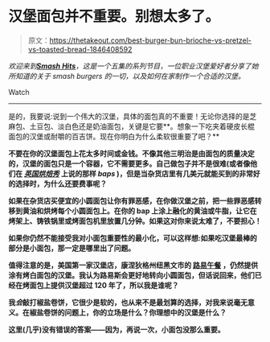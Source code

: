# 汉堡面包并不重要。别想太多了。

> 原文：<https://thetakeout.com/best-burger-bun-brioche-vs-pretzel-vs-toasted-bread-1846408592>

*欢迎来到*[***Smash Hits***](https://thetakeout.com/cooking-school/smash-hits)*，这是一个五集的系列节目，一位职业汉堡爱好者分享了她所知道的关于 smash burgers 的一切，以及如何在家制作一个合适的汉堡。*

Watch

* * *

是的，我要说:说到一个伟大的汉堡，具体的面包真的不重要！无论你选择的是芝麻包、土豆包、淡白色还是奶油面包，关键是它要**。想象一下吃夹着硬皮长棍面包的汉堡或耐嚼的百吉饼。现在你明白为什么柔软很重要了吧？** 

**不要在你的汉堡面包上花太多时间或金钱。不像其他三明治是由面包的质量决定的，汉堡的面包只是一个容器，它不需要更多。自己做包子并不是很难(或者像他们在 [*英国烘焙秀*](https://thetakeout.com/the-great-british-baking-show-recap-new-season-highligh-1847654182) 上说的那样 *baps* )，但是当杂货店里有几美元就能买到的非常好的选择时，为什么还要费事呢？**

**如果在杂货店买便宜的小圆面包让你有罪恶感，在你做汉堡之前，把一些罪恶感转移到黄油和烘烤每个小圆面包上。在你的 bap 上涂上融化的黄油或牛脂，让它在烤架上、铸铁锅里或烤面包机里放置几分钟。如果这对你来说太难了，不要担心！**

**如果你仍然不能接受我对小面包重要性的最小化，可以这样想:如果吃汉堡最棒的部分是小面包，那一定是哪里出了问题。**

**值得注意的是，美国第一家汉堡店，康涅狄格州纽黑文市的 [路易午餐](https://louislunch.com/) ，仍然提供涂有烤白面包的汉堡。我认为路易斯会更好地转向小圆面包，但话说回来，他们已经在烤面包上提供汉堡超过 120 年了，所以我是谁呢？**

**我*会*敲打椒盐卷饼，它很少是软的，也从来不是最划算的选择，对我来说毫无意义。在椒盐卷饼的问题上，你的立场是什么？你理想中的汉堡是什么？**

**这里(几乎)没有错误的答案——因为，再说一次，小面包没那么重要。**